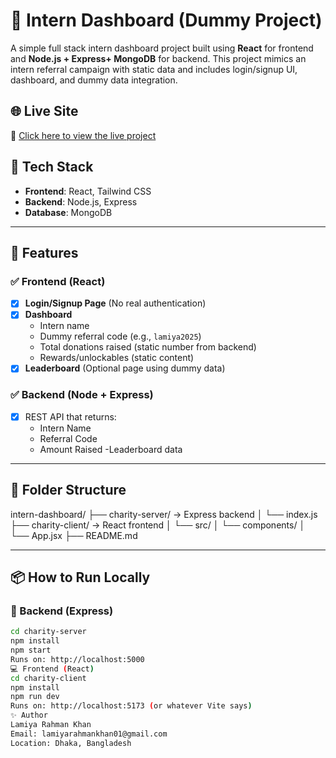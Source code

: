 # 🌟 Intern Dashboard (Dummy Project)

A simple full stack intern dashboard project built using **React** for frontend and **Node.js + Express+ MongoDB** for backend. This project mimics an intern referral campaign with static data and includes login/signup UI, dashboard, and dummy data integration.
## 🌐 Live Site

🔗 [Click here to view the live project](https://intern-portal-for-she-can-foundatio-theta.vercel.app/)


## 🚀 Tech Stack

- **Frontend**: React, Tailwind CSS
- **Backend**: Node.js, Express
- **Database**: MongoDB

---

## 📌 Features

### ✅ Frontend (React)

- [x] **Login/Signup Page** (No real authentication)
- [x] **Dashboard**
  - Intern name
  - Dummy referral code (e.g., `lamiya2025`)
  - Total donations raised (static number from backend)
  - Rewards/unlockables (static content)
- [x] **Leaderboard** (Optional page using dummy data)

### ✅ Backend (Node + Express)

- [x] REST API that returns:
  - Intern Name
  - Referral Code
  - Amount Raised
  -Leaderboard data
> 

---

## 📁 Folder Structure
intern-dashboard/
├── charity-server/ → Express backend
│ └── index.js
├── charity-client/ → React frontend
│ └── src/
│ └── components/
│ └── App.jsx
├── README.md


---

## 📦 How to Run Locally

### 🔧 Backend (Express)

```bash
cd charity-server
npm install
npm start
Runs on: http://localhost:5000
💻 Frontend (React)
cd charity-client
npm install
npm run dev
Runs on: http://localhost:5173 (or whatever Vite says)
✨ Author
Lamiya Rahman Khan
Email: lamiyarahmankhan01@gmail.com
Location: Dhaka, Bangladesh